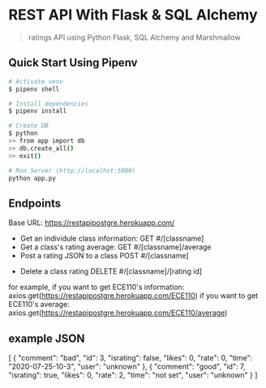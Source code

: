 # REST API With Flask & SQL Alchemy

> ratings API using Python Flask, SQL Alchemy and Marshmallow

## Quick Start Using Pipenv

``` bash
# Activate venv
$ pipenv shell

# Install dependencies
$ pipenv install

# Create DB
$ python
>> from app import db
>> db.create_all()
>> exit()

# Run Server (http://localhst:5000)
python app.py
```

## Endpoints

Base URL: https://restapipostgre.herokuapp.com/

* Get an individule class information:
  GET     #/[classname]
* Get a class's rating average:
  GET     #/[classname]/average
* Post a rating JSON to a class
  POST    #/[classname]
<!-- * PUT     /<classname>/:id -->
* Delete a class rating
  DELETE  #/[classname]/[rating id]

for example, if you want to get ECE110's information:
axios.get(https://restapipostgre.herokuapp.com/ECE110)
if you want to get ECE110's average:
axios.get(https://restapipostgre.herokuapp.com/ECE110/average)


## example JSON
[
  {
    "comment": "bad", 
    "id": 3, 
    "israting": false, 
    "likes": 0, 
    "rate": 0, 
    "time": "2020-07-25-10-3", 
    "user": "unknown"
  }, 
  {
    "comment": "good", 
    "id": 7, 
    "israting": true, 
    "likes": 0, 
    "rate": 2, 
    "time": "not set", 
    "user": "unknown"
  }
]
